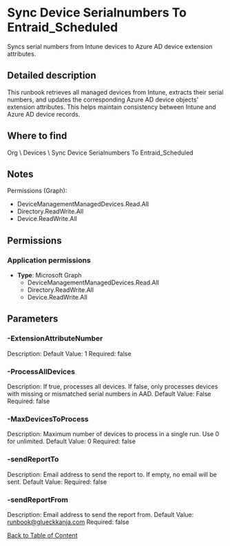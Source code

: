 # Sync Device Serialnumbers To Entraid_Scheduled

Syncs serial numbers from Intune devices to Azure AD device extension attributes.

## Detailed description
This runbook retrieves all managed devices from Intune, extracts their serial numbers,
and updates the corresponding Azure AD device objects' extension attributes.
This helps maintain consistency between Intune and Azure AD device records.

## Where to find
Org \ Devices \ Sync Device Serialnumbers To Entraid_Scheduled

## Notes
Permissions (Graph):
- DeviceManagementManagedDevices.Read.All
- Directory.ReadWrite.All
- Device.ReadWrite.All

## Permissions
### Application permissions
- **Type**: Microsoft Graph
  - DeviceManagementManagedDevices.Read.All
  - Directory.ReadWrite.All
  - Device.ReadWrite.All


## Parameters
### -ExtensionAttributeNumber
Description: 
Default Value: 1
Required: false

### -ProcessAllDevices
Description: If true, processes all devices. If false, only processes devices with missing or mismatched serial numbers in AAD.
Default Value: False
Required: false

### -MaxDevicesToProcess
Description: Maximum number of devices to process in a single run. Use 0 for unlimited.
Default Value: 0
Required: false

### -sendReportTo
Description: Email address to send the report to. If empty, no email will be sent.
Default Value: 
Required: false

### -sendReportFrom
Description: Email address to send the report from.
Default Value: runbook@glueckkanja.com
Required: false


[Back to Table of Content](../../../README.md)

